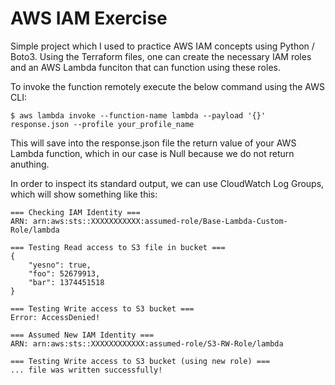 # AWS IAM Exercise

Simple project which I used to practice AWS IAM concepts using Python / Boto3. Using the Terraform files, one can create the necessary IAM roles and an AWS Lambda funciton that can function using these roles.

To invoke the function remotely execute the below command using the AWS CLI:

```shell script
$ aws lambda invoke --function-name lambda --payload '{}' response.json --profile your_profile_name
```

This will save into the response.json file the return value of your AWS Lambda function, which in our case is Null because we do not return anuthing.

In order to inspect its standard output, we can use CloudWatch Log Groups, which will show something like this:

```
=== Checking IAM Identity ===
ARN: arn:aws:sts::XXXXXXXXXXX:assumed-role/Base-Lambda-Custom-Role/lambda

=== Testing Read access to S3 file in bucket ===
{
	"yesno": true,
	"foo": 52679913,
	"bar": 1374451518
}

=== Testing Write access to S3 bucket ===
Error: AccessDenied!

=== Assumed New IAM Identity ===
ARN: arn:aws:sts::XXXXXXXXXXXX:assumed-role/S3-RW-Role/lambda

=== Testing Write access to S3 bucket (using new role) ===
... file was written successfully!
```
